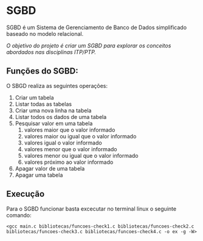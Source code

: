 # SGBD
SGBD é um Sistema de Gerenciamento de Banco de Dados simplificado baseado no modelo relacional.

*O objetivo do projeto é criar um SGBD para explorar os conceitos abordados nas disciplinas ITP/PTP.*

## Funções do SGBD:
O SBGD realiza as seguintes operações:
1. Criar um tabela
2. Listar todas as tabelas
3. Criar uma nova linha na tabela
4. Listar todos os dados de uma tabela
5. Pesquisar valor em uma tabela
	1. valores maior que o valor informado
	2. valores maior ou igual que o valor informado
	3. valores igual o valor informado
	4. valores menor que o valor informado
	5. valores menor ou igual que o valor informado
	6. valores próximo ao valor informado
6. Apagar valor de uma tabela
7. Apagar uma tabela

## Execução
Para o SGBD funcionar basta excecutar no terminal linux o seguinte comando:

`<gcc main.c bibliotecas/funcoes-check1.c bibliotecas/funcoes-check2.c bibliotecas/funcoes-check3.c bibliotecas/funcoes-check4.c -o ex -g -W>`
